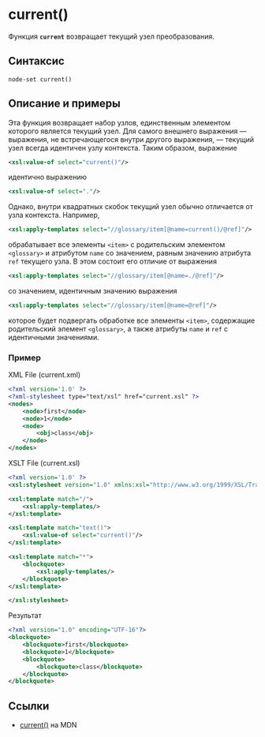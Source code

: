 # current()

Функция **`current`** возвращает текущий узел преобразования.

## Синтаксис

```
node-set current()
```

## Описание и примеры

Эта функция возвращает набор узлов, единственным элементом которого является текущий узел. Для самого внешнего выражения — выражения, не встречающегося внутри другого выражения, — текущий узел всегда идентичен узлу контекста. Таким образом, выражение

```xml
<xsl:value-of select="current()"/>
```

идентично выражению

```xml
<xsl:value-of select="."/>
```

Однако, внутри квадратных скобок текущий узел обычно отличается от узла контекста. Например,

```xml
<xsl:apply-templates select="//glossary/item[@name=current()/@ref]"/>
```

обрабатывает все элементы `<item>` с родительским элементом `<glossary>` и атрибутом `name` со значением, равным значению атрибута `ref` текущего узла. В этом состоит его отличие от выражения

```xml
<xsl:apply-templates select="//glossary/item[@name=./@ref]"/>
```

со значением, идентичным значению выражения

```xml
<xsl:apply-templates select="//glossary/item[@name=@ref]"/>
```

которое будет подвергать обработке все элементы `<item>`, содержащие родительский элемент `<glossary>`, а также атрибуты `name` и `ref` с идентичными значениями.

### Пример

XML File (current.xml)

```xml
<?xml version='1.0' ?>
<?xml-stylesheet type="text/xsl" href="current.xsl" ?>
<nodes>
    <node>first</node>
    <node>1</node>
    <node>
        <obj>class</obj>
    </node>
</nodes>
```

XSLT File (current.xsl)

```xml
<?xml version='1.0' ?>
<xsl:stylesheet version="1.0" xmlns:xsl="http://www.w3.org/1999/XSL/Transform">

<xsl:template match="/">
    <xsl:apply-templates/>
</xsl:template>

<xsl:template match="text()">
    <xsl:value-of select="current()"/>
</xsl:template>

<xsl:template match="*">
    <blockquote>
        <xsl:apply-templates/>
    </blockquote>
</xsl:template>

</xsl:stylesheet>
```

Результат

```xml
<?xml version="1.0" encoding="UTF-16"?>
<blockquote>
    <blockquote>first</blockquote>
    <blockquote>1</blockquote>
    <blockquote>
        <blockquote>class</blockquote>
    </blockquote>
</blockquote>
```

## Ссылки

- [current()](https://developer.mozilla.org/en-US/docs/Web/XPath/Functions/current) на MDN
